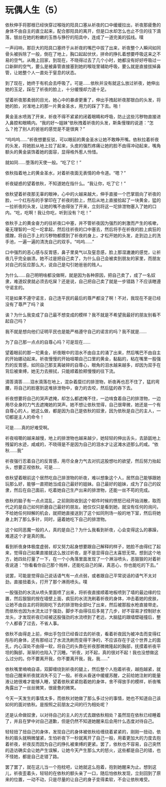 # 玩偶人生（5）

依秋伸手将那根已经快穿过喉咙的阳具口塞从祈夜的口中缓缓拉出，祈夜那疲惫的身体不由自主的直立起来，配合那阳具的离开，但是口水却怎么也止不住的往下滴落，银丝在她的粉嫩的玉唇与狰狞的阳具中，连成了一道完美的弧线。噗

一声闷响，那巨大的阳具口塞终于从祈夜的嘴巴中拔了出来，祈夜整个人瞬间如同骨头被拆除了一般，倒在了地上，胸口起起伏伏，拼命的挣扎着想要呼吸这来之不易的空气。从晚上回家，到现在，不晓得过去了几个小时，她都没有好好呼吸过一口新鲜的空气，要么是被鼻管直接塞到她的喉咙里辅助呼吸，要么就是直接拔掉鼻管，让她整个人一直处于窒息的状态。

到了现在，她终于有机会去呼吸了。可是……依秋并没有就这么放过祈夜，她伸出她的玉足，踩在了祈夜的脸上，十分缓慢却力道十足。

望着祈夜那柔弱的目光，她心中的暴虐更重了，伸出手拽起祈夜那银白的头发，将她的脸，对准地上的那一片黄金圣水，用力的踩了下去。啪！

黄金圣水喷溅了开来，祈夜不得不紧紧的闭着眼睛和呼吸，防止这些污秽物直接进入鼻腔和眼睛内。“我的好～姐妹”依秋拽着祈夜的头发，斯条慢理的说道：“怎么？抢了别人的爸爸的感觉是不是很爽？”

“呜呜呜……”祈夜想要反驳，可以眼前的黄金圣水让她不敢睁开嘴。依秋拉着祈夜的头发，将她脸从地上拉了起来，头皮的强烈疼痛让她的脸不由得冲动起来，嘴角额头的黄金装饰着她的面容，显得格外惹人怜惜。

就如同……堕落的天使一般。“吃了它！”

依秋指着地上的黄金圣水，对着祈夜面无表情的命令道。“嗯？”

祈夜疑惑的望着依秋，不知道她在指什么。“我让你，吃了它！”

依秋望着祈夜那无辜的眼神，心中的火越来越大，伸手直接一个巴掌扇向了祈夜的脸，一个红彤彤的手掌印在了祈夜的脸上，然后从地上直接拾起了一块黄金，猛的一拉祈夜的头发，让她的嘴不由得张了开来，立刻将这一坨排泄物塞入了她的口内。“吃，吃啊！我让你吃，听到没有？吃！”

依秋手上的黄金奋力的往祈夜口中塞，并不管祈夜因为强烈的刺激而产生的咳嗽，毫无理智的一坨一坨拿起，然后往祈夜的口中塞去，然后将手在祈夜的脸上疯狂的摸蹭，将自己手上的污秽物都摸到了祈夜的身上，才松开她的头发，走到边上的洗手池，一遍一遍的清洗自己的双手。“呜呜……”

口中强烈的恶心感与反胃感，鼻子里臭气以及窒息感，脸上那湿漉漉的感觉，让祈夜几乎完全崩溃。她不过是把自己卖了，为什么自己会被卖到朋友的家里，而朋友对自己的反应那么大，说自己是勾引她爸爸的贱人。

为什么……自己明明啥都没做啊，就是因为各种原因，把自己卖了，成了一名奴隶，难道奴隶就必须去吃屎？还是说，自己把自己卖了就是一步错路？不应该瞎遵守诺言的。

可是如果不遵守诺言，自己连平民的最后的尊严都没了啊！不对，我现在不是已经没有了尊严了吗？诶

诶？为什么我变成了自己最不想变成的模样？我不就是不希望我最好的朋友别看不起自己吗？

我不就是想向他们证明平民也是能严格遵守自己的诺言的吗？我不就是……

为了自己那一点点的自尊心吗？可是现在……

望着眼前的那一坨黄金，祈夜眼中的泪水不由自主的涌了出来，然后嘴巴不由自主的开始娜动起来。祈夜慢慢的开始咀嚼自己口里的黄金，黏黏的，粘在嘴里一股强烈的反胃感，如同自己那支离破碎的自尊心，眼角的泪水越来越多，却因为双手在背后被束缚，她无力去擦拭，只能顺着脸颊慢慢的往下流。

滴答滴答……泪水滴落在地上，混杂着糜烂的排泄物，祈夜再也忍不住了，猛的弯腰，将自己的脸塞到这堆排泄物中，奋力的去咬，然后猛的吞下去。

祈夜想要将自己的哭声遮掩，却怎么都遮掩不住，一边啃食着自己的排泄物，一边用尽全身的力气去遮掩她的哭声。她不想让依秋觉得，自己很卑微，她还是一个有自尊心的人，她这么做，都是因为自己是依秋的奴隶，因为依秋是自己的主人，一切都是主人的命令！

可是……真的好难受啊。

祈夜咀嚼的越来越慢，地上的排泄物也越来越少，她轻轻的伸出舌头，去舔舐地上残留的水迹，咸咸的，不晓得是不是因为自己的泪水才让这滩水迹那么的咸。“依秋……我”

祈夜强行忍着自己的反胃感，用尽全身力气去对抗这股想吐的欲望，然后努力抬起头，想要正视依秋。可是……

依秋望着眼前这个居然吃自己排泄物的祈夜，难以想象这个人，居然自己能够跟她玩那么好，能够一直把她当成自己最好的姐妹。自己最好的姐妹，成为了自己的奴隶，然后在自己面前，吃着她自己生产出来的排泄物，还能一丝不苟的完成。

依秋的脑子有一点点混乱，之前刚刚收到这个邮件时候的愤怒已经开始消散，取而代之的是自己如何折磨自己最好的朋友。她仅仅只是看到她，就没有任何的询问，不给她任何辩解的机会，就把她直接送到了这个如同刑场一般的地下室，然后将她身上刺了那么多针，同时，逼着她吃下自己的排泄物。

这个如同恶魔一般的人，真的是自己？为什么我看到祈夜，心会变得这么的暴躁，难道这个才是真的我。

看到祈夜身体极度虚弱，却又努力起身想要跟自己解释的样子，她脸不由得红了起来，觉得自己如果直接就这么放过祈夜，是不是显得自己太喜怒无常。想到这个地方，她四处打量了一下，在一个小角落里面发现了一个淋浴喷头，恶狠狠的对着祈夜说道：“你看看你自己那个贱样，还能吃自己的屎，真恶心，你也能吃的下去。”

说罢，可能是觉得自己说话语气有一点点弱，或者跟自己平常说话的语气不太对劲，直接扭着头，打开了那个淋雨喷头。噗

一股强劲的水流从喷头里面喷了出来，将祈夜直接顺着地板喷到了墙的最边缘的位置，然后狠狠的按在墙壁上面，疯狂的水流洗刷着祈夜的身体，冲击着她的皮肤，让她不由自主的将刚刚吃下去的排泄物全部吐了出来，然后被那股水枪直接带走。而依秋也因为水流太过于强劲，脚步不由得往后多晃了几步，好不容易才控制好水龙头，才发现祈夜已经被这股强劲的水流喷到了老远，大脑猛的跟墙壁碰撞后，整个人都昏了过去，不省人事。

依秋不由得走上前，伸出手包住已经昏过去的祈夜，看着祈夜因为被冲击而变得红彤彤的身体，还有那经过了水流洗刷而变得干净的，不应该存在于这个世界上的面孔，内心深处不由得一软，将自己的头靠在祈夜那微微隆起的胸部，抚摸着祈夜平坦的胸部，渐渐的也陷入了沉睡。“祈夜，对不起，真的很对不起！我也没想做这么过分的。你不要离开我，你不要离开我，我，我……”

依秋嘴里喃喃自语，双脚缠绕到祈夜的腿上，然后整个人抱着祈夜，越抱越紧，就怕自己醒来祈夜就消失不见了一般。祈夜从昏迷中缓缓苏醒，之前给她注射的能量液让她很难才能够入睡，望着依秋紧紧抱着她的身体，舍不得放手的模样，祈夜嘴角露出了一丝丝微笑，很疲惫的微笑。

今天一天发生的事情太多，而依秋对她做了那么多过分的事情，她也不知道自己该如何的面对依秋。是按照之前朋友之间的行为相处呢？

还是认命做奴隶，以对待自己的主人的方式去跟依秋相处？虽然现在依秋已经睡着了，并且在梦中对自己道歉，但是仍然不知道她醒来后会用什么态度对待自己。

轻轻扭了扭自己的身体，发现自己的身体被依秋给缠绕着紧紧的，刚刚一扭动，依秋的眉头就稍微皱紧，生怕祈夜下一秒就离开了自己一般，用着更加大的力度去抱着祈夜，祈夜反而因为自己的挣扎被束缚的更紧。罢了，依秋也不容易，自己突然的造访确实会让她产生误解，让她今天产生那么大的怒火，这些都是自己的错，也不怪她，都是自己走错了路。

罢了罢了，就在这儿当一个抱枕吧，让她就这么抱着，抱到她醒来为止。想到这儿，祈夜歪着头，轻轻的在依秋的额头亲了一口，随后怕依秋发现，立刻回到了原来的位置，一动不动，只是尽量的让自己的身子变得柔软，不会让依秋难受。

